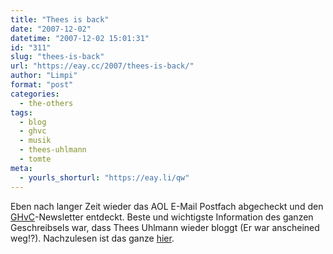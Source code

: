 ```yaml
---
title: "Thees is back"
date: "2007-12-02"
datetime: "2007-12-02 15:01:31"
id: "311"
slug: "thees-is-back"
url: "https://eay.cc/2007/thees-is-back/"
author: "Limpi"
format: "post"
categories:
  - the-others
tags:
  - blog
  - ghvc
  - musik
  - thees-uhlmann
  - tomte
meta:
  - yourls_shorturl: "https://eay.li/qw"
---
```


Eben nach langer Zeit wieder das AOL E-Mail Postfach abgecheckt und den [GHvC](http://www.ghvc.de/)\-Newsletter entdeckt. Beste und wichtigste Information des ganzen Geschreibsels war, dass Thees Uhlmann wieder bloggt (Er war anscheined weg!?). Nachzulesen ist das ganze [hier](http://croc.antville.org/).
